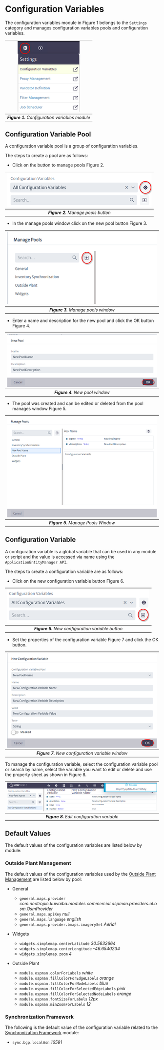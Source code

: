 # Configuration Variables

The configuration variables module in Figure 1 belongs to the `Settings` category and manages configuration variables pools and configuration variables.

| ![Configuration Variables Module](images/toolbar-settings-configuration-variables.png) |
|:--:|
| ***Figure 1.** Configuration variables module* |

## Configuration Variable Pool

A configuration variable pool is a group of configuration variables.

The steps to create a pool are as follows:

* Click on the button to manage pools Figure 2.

| ![Manage Pools](images/manage-pools.png) |
|:--:|
| ***Figure 2.** Manage pools button* |

* In the manage pools window click on the new pool button Figure 3.

| ![Manage Pools](images/manage-pools-window.png) |
|:--:|
| ***Figure 3.** Manage pools window* |

* Enter a name and description for the new pool and click the OK button Figure 4.

| ![Manage Pools](images/new-pool-window.png) |
|:--:|
| ***Figure 4.** New pool window* |

* The pool was created and can be edited or deleted from the pool manages window Figure 5.

| ![Manage Pool](images/manage-pool.png) |
|:--:|
| ***Figure 5.** Manage Pools Window* |

## Configuration Variable

A configuration variable is a global variable that can be used in any module or script and the value is accessed via name using the `ApplicationEntityManager API`.

The steps to create a configuration variable are as follows:

* Click on the new configuration variable button Figure 6.

| ![Manage Pool](images/new-configuration-variable.png) |
|:--:|
| ***Figure 6.** New configuration variable button* |

* Set the properties of the configuration variable Figure 7 and click the OK button.

| ![Manage Pool](images/new-configuration-variable-window.png) |
|:--:|
| ***Figure 7.** New configuration variable window* |

To manage the configuration variable, select the configuration variable pool or search by name, select the variable you want to edit or delete and use the property sheet as shown in Figure 8.

| ![Manage Pool](images/edit-new-configuration-variable.png) |
|:--:|
| ***Figure 8.** Edit configuration variable* |

## Default Values

The default values ​​of the configuration variables are listed below by module:

### Outside Plant Management

The default values ​​of the configuration variables used by the [Outside Plant Management][ospman] are listed below by pool:

[ospman]: ../../../physical/ospman/index.html#customize-the-map

* General

  * `general.maps.provider` *com.neotropic.kuwaiba.modules.commercial.ospman.providers.ol.osm.OsmProvider*
  * `general.maps.apiKey` *null*
  * `general.maps.language` *english*
  * `general.maps.provider.bmaps.imagerySet` *Aerial*

* Widgets
  * `widgets.simplemap.centerLatitude` *30.5632664*
  * `widgets.simplemap.centerLongitude` *-46.6540234*
  * `widgets.simplemap.zoom` *4*

* Outside Plant
  * `module.ospman.colorForLabels` *white*
  * `module.ospman.fillColorForEdgeLabels` *orange*
  * `module.ospman.fillColorForNodeLabels` *blue*
  * `module.ospman.fillColorForSelectedEdgeLabels` *pink*
  * `module.ospman.fillColorForSelectedNodeLabels` *orange*
  * `module.ospman.fontSizeForLabels` *12px*
  * `module.ospman.minZoomForLabels` *12*

### Synchronization Framework

The following is the default value of the configuration variable related to the [Synchronization Framework][sync] module:

* `sync.bgp.localAsn` *16591*

[sync]: ../../other/sync/index.html
